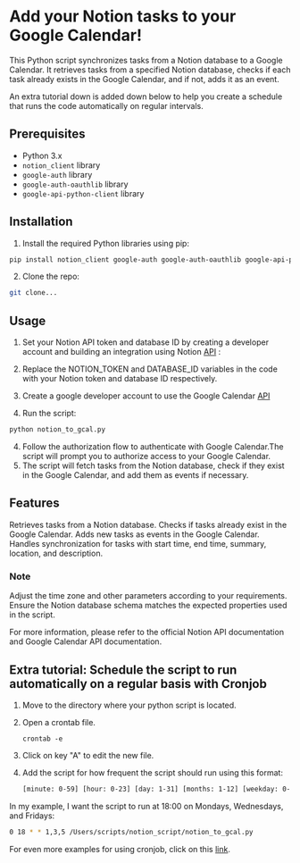 # Add your Notion tasks to your Google Calendar!

This Python script synchronizes tasks from a Notion database to a Google Calendar. It retrieves tasks from a specified Notion database, checks if each task already exists in the Google Calendar, and if not, adds it as an event.

An extra tutorial down is added down below to help you create a schedule that runs the code automatically on regular intervals. 

## Prerequisites

- Python 3.x
- `notion_client` library
- `google-auth` library
- `google-auth-oauthlib` library
- `google-api-python-client` library

## Installation

1. Install the required Python libraries using pip:

```bash
pip install notion_client google-auth google-auth-oauthlib google-api-python-client
```

2. Clone the repo:
```bash
git clone...
```   

## Usage

1. Set your Notion API token and database ID by creating a developer account and building an integration using Notion [API](https://developers.notion.com/docs/create-a-notion-integration) :



2. Replace the NOTION_TOKEN and DATABASE_ID variables in the code with your Notion token and database ID respectively. 

3. Create a google developer account to use the Google Calendar [API](https://developers.google.com/calendar/api/v3/reference/events)
3. Run the script:

```bash
python notion_to_gcal.py
```

4. Follow the authorization flow to authenticate with Google Calendar.The script will prompt you to authorize access to your Google Calendar.
5. The script will fetch tasks from the Notion database, check if they exist in the Google Calendar, and add them as events if necessary.


## Features

Retrieves tasks from a Notion database.
Checks if tasks already exist in the Google Calendar.
Adds new tasks as events in the Google Calendar.
Handles synchronization for tasks with start time, end time, summary, location, and description.


### Note

Adjust the time zone and other parameters according to your requirements.
Ensure the Notion database schema matches the expected properties used in the script.

For more information, please refer to the official Notion API documentation and Google Calendar API documentation.



## Extra tutorial: Schedule the script to run automatically on a regular basis with Cronjob


1. Move to the directory where your python script is located.
2. Open a crontab file.
 
   ```
   crontab -e
   ```

3. Click on key "A" to edit the new file.
4. Add the script for how frequent the script should run using this format:
   
   ```bash
   [minute: 0-59] [hour: 0-23] [day: 1-31] [months: 1-12] [weekday: 0-6] [path-to-script]
   ```

In my example, I want the script to run at 18:00 on Mondays, Wednesdays, and Fridays:
```bash
0 18 * * 1,3,5 /Users/scripts/notion_script/notion_to_gcal.py
```

For even more examples for using cronjob, click on this [link](https://crontab.guru/examples.html).